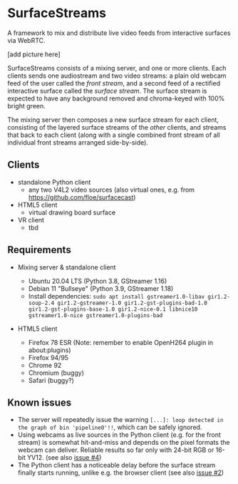 # SurfaceStreams

A framework to mix and distribute live video feeds from interactive surfaces via WebRTC.

[add picture here]

SurfaceStreams consists of a mixing server, and one or more clients. Each clients sends one audiostream and two video streams: a plain old webcam feed of the user called the _front stream_, and a second feed of a rectified interactive surface called the _surface stream_. The surface stream is expected to have any background removed and chroma-keyed with 100% bright green.

The mixing server then composes a new surface stream for each client, consisting of the layered surface streams of the _other_ clients, and streams that back to each client (along with a single combined front stream of all individual front streams arranged side-by-side).

## Clients

* standalone Python client
  * any two V4L2 video sources (also virtual ones, e.g. from https://github.com/floe/surfacecast)
* HTML5 client
  * virtual drawing board surface
* VR client
  * tbd

## Requirements

* Mixing server & standalone client
  * Ubuntu 20.04 LTS (Python 3.8, GStreamer 1.16)
  * Debian 11 "Bullseye" (Python 3.9, GStreamer 1.18)
  * Install dependencies: `sudo apt install gstreamer1.0-libav gir1.2-soup-2.4 gir1.2-gstreamer-1.0 gir1.2-gst-plugins-bad-1.0 gir1.2-gst-plugins-base-1.0 gir1.2-nice-0.1 libnice10 gstreamer1.0-nice gstreamer1.0-plugins-bad`

* HTML5 client
  * Firefox 78 ESR (Note: remember to enable OpenH264 plugin in about:plugins)
  * Firefox 94/95
  * Chrome 92
  * Chromium (buggy)
  * Safari (buggy?)

## Known issues
  
  * The server will repeatedly issue the warning `[...]: loop detected in the graph of bin 'pipeline0'!!`, which can be safely ignored.
  * Using webcams as live sources in the Python client (e.g. for the front stream) is somewhat hit-and-miss and depends on the pixel formats the webcam can deliver. Reliable results so far only with 24-bit RGB or 16-bit YV12. (see also [issue #4](https://github.com/floe/surfacestreams/issues/4))
  * The Python client has a noticeable delay before the surface stream finally starts running, unlike e.g. the browser client (see also [issue #2](https://github.com/floe/surfacestreams/issues/2))
